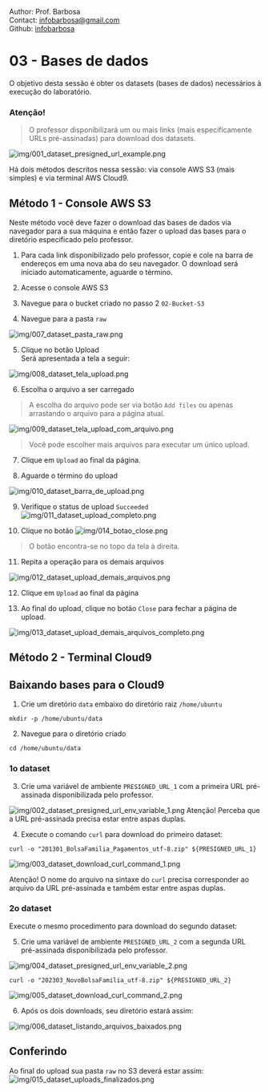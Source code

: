 Author: Prof. Barbosa<br>
Contact: infobarbosa@gmail.com<br>
Github: [infobarbosa](https://github.com/infobarbosa)

# 03 - Bases de dados

O objetivo desta sessão é obter os datasets (bases de dados) necessários à execução do laboratório.

### Atenção!
> O professor disponibilizará um ou mais links (mais especificamente URLs pré-assinadas) para download dos datasets.

![img/001_dataset_presigned_url_example.png](img/001_dataset_presigned_url_example.png)

Há dois métodos descritos nessa sessão: via console AWS S3 (mais simples) e via terminal AWS Cloud9.

## Método 1 - Console AWS S3
Neste método você deve fazer o download das bases de dados via navegador para a sua máquina e então fazer o upload das bases para o diretório especificado pelo professor.

1. Para cada link disponibilizado pelo professor, copie e cole na barra de endereços em uma nova aba do seu navegador. O download será iniciado automaticamente, aguarde o término.

2. Acesse o console AWS S3

3. Navegue para o bucket criado no passo 2 `02-Bucket-S3`

4. Navegue para a pasta `raw`

![img/007_dataset_pasta_raw.png](img/007_dataset_pasta_raw.png)

5. Clique no botão Upload<br>
Será apresentada a tela a seguir:

![img/008_dataset_tela_upload.png](img/008_dataset_tela_upload.png)

6. Escolha o arquivo a ser carregado
> A escolha do arquivo pode ser via botão `Add files` ou apenas arrastando o arquivo para a página atual.

![img/009_dataset_tela_upload_com_arquivo.png](img/009_dataset_tela_upload_com_arquivo.png)

> Você pode escolher mais arquivos para executar um único upload.

7. Clique em `Upload` ao final da página.

8. Aguarde o término do upload

![img/010_dataset_barra_de_upload.png](img/010_dataset_barra_de_upload.png)

9. Verifique o status de upload `Succeeded`
![img/011_dataset_upload_completo.png](img/011_dataset_upload_completo.png)

10. Clique no botão ![img/014_botao_close.png](img/014_botao_close.png) 

> O botão encontra-se no topo da tela à direita.

11. Repita a operação para os demais arquivos

![img/012_dataset_upload_demais_arquivos.png](img/012_dataset_upload_demais_arquivos.png)

12. Clique em `Upload` ao final da página

13. Ao final do upload, clique no botão `Close` para fechar a página de upload.

![img/013_dataset_upload_demais_arquivos_completo.png](img/013_dataset_upload_demais_arquivos_completo.png)

## Método 2 - Terminal Cloud9

## Baixando bases para o Cloud9

1. Crie um diretório `data` embaixo do diretório raiz `/home/ubuntu`
```
mkdir -p /home/ubuntu/data
```

2. Navegue para o diretório criado

```
cd /home/ubuntu/data
```
### 1o dataset 
3. Crie uma variável de ambiente `PRESIGNED_URL_1` com a primeira URL pré-assinada disponibilizada pelo professor.

![img/002_dataset_presigned_url_env_variable_1.png](img/002_dataset_presigned_url_env_variable_1.png)
Atenção! Perceba que a URL pré-assinada precisa estar entre aspas duplas.

4. Execute o comando `curl` para download do primeiro dataset:

```
curl -o "201301_BolsaFamilia_Pagamentos_utf-8.zip" ${PRESIGNED_URL_1}
```

![img/003_dataset_download_curl_command_1.png](img/003_dataset_download_curl_command_1.png)

Atenção! O nome do arquivo na sintaxe do `curl` precisa corresponder ao arquivo da URL pré-assinada e também estar entre aspas duplas.

### 2o dataset
Execute o mesmo procedimento para download do segundo dataset:

5. Crie uma variável de ambiente `PRESIGNED_URL_2` com a segunda URL pré-assinada disponibilizada pelo professor. 

![img/004_dataset_presigned_url_env_variable_2.png](img/004_dataset_presigned_url_env_variable_2.png)
```
curl -o "202303_NovoBolsaFamilia_utf-8.zip" ${PRESIGNED_URL_2}
```
![img/005_dataset_download_curl_command_2.png](img/005_dataset_download_curl_command_2.png)

6. Após os dois downloads, seu diretório estará assim: 

![img/006_dataset_listando_arquivos_baixados.png](img/006_dataset_listando_arquivos_baixados.png)


## Conferindo

Ao final do upload sua pasta `raw` no S3 deverá estar assim:
![img/015_dataset_uploads_finalizados.png](img/015_dataset_uploads_finalizados.png)